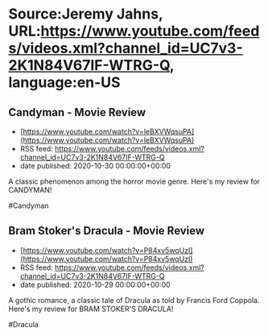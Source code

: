 # Source:Jeremy Jahns, URL:https://www.youtube.com/feeds/videos.xml?channel_id=UC7v3-2K1N84V67IF-WTRG-Q, language:en-US

## Candyman - Movie Review
 - [https://www.youtube.com/watch?v=leBXVWqsuPA](https://www.youtube.com/watch?v=leBXVWqsuPA)
 - RSS feed: https://www.youtube.com/feeds/videos.xml?channel_id=UC7v3-2K1N84V67IF-WTRG-Q
 - date published: 2020-10-30 00:00:00+00:00

A classic phenomenon among the horror movie genre. Here's my review for CANDYMAN!

#Candyman

## Bram Stoker's Dracula - Movie Review
 - [https://www.youtube.com/watch?v=P84xv5wqUzI](https://www.youtube.com/watch?v=P84xv5wqUzI)
 - RSS feed: https://www.youtube.com/feeds/videos.xml?channel_id=UC7v3-2K1N84V67IF-WTRG-Q
 - date published: 2020-10-29 00:00:00+00:00

A gothic romance, a classic tale of Dracula as told by Francis Ford Coppola. Here's my review for BRAM STOKER'S DRACULA!

#Dracula

